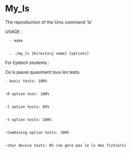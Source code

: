 # My_ls
The reproduction of the Unix command 'ls'

USAGE :

      - make
      
      
      - ./my_ls [Directory name] [options]
    

For Epitech students :


Ce ls passe quasiment tous les tests. 


    - basic tests: 100%


    -R option test: 100%


    -l option tests: 85%


    -t option tests: 100%


    -Combining option tests: 100%


    -char device tests: 0% (ne gère pas le ls des fichiers)
